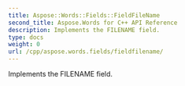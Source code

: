 ```yaml
---
title: Aspose::Words::Fields::FieldFileName
second_title: Aspose.Words for C++ API Reference
description: Implements the FILENAME field. 
type: docs
weight: 0
url: /cpp/aspose.words.fields/fieldfilename/
---
```


Implements the FILENAME field. 

